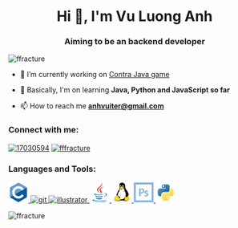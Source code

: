 <h1 align="center">Hi 👋, I'm Vu Luong Anh</h1>
<h3 align="center">Aiming to be an backend developer</h3>

<p align="left"> <img src="https://komarev.com/ghpvc/?username=ffracture&label=Profile%20views&color=0e75b6&style=flat" alt="ffracture" /> </p>

- 🔭 I’m currently working on [Contra Java game](https://github.com/NguyenAnhThang147/Contra_game)

- 🌱 Basically, I'm on learning **Java, Python and JavaScript so far**

- 📫 How to reach me **anhvuiter@gmail.com**

<h3 align="left">Connect with me:</h3>
<p align="left">
<a href="https://stackoverflow.com/users/17030594" target="blank"><img align="center" src="https://raw.githubusercontent.com/rahuldkjain/github-profile-readme-generator/master/src/images/icons/Social/stack-overflow.svg" alt="17030594" height="30" width="40" /></a>
<a href="https://instagram.com/fffracture" target="blank"><img align="center" src="https://raw.githubusercontent.com/rahuldkjain/github-profile-readme-generator/master/src/images/icons/Social/instagram.svg" alt="fffracture" height="30" width="40" /></a>
</p>

<h3 align="left">Languages and Tools:</h3>
<p align="left"> <a href="https://www.cprogramming.com/" target="_blank" rel="noreferrer"> <img src="https://raw.githubusercontent.com/devicons/devicon/master/icons/c/c-original.svg" alt="c" width="40" height="40"/> </a> <a href="https://git-scm.com/" target="_blank" rel="noreferrer"> <img src="https://www.vectorlogo.zone/logos/git-scm/git-scm-icon.svg" alt="git" width="40" height="40"/> </a> <a href="https://www.adobe.com/in/products/illustrator.html" target="_blank" rel="noreferrer"> <img src="https://www.vectorlogo.zone/logos/adobe_illustrator/adobe_illustrator-icon.svg" alt="illustrator" width="40" height="40"/> </a> <a href="https://www.java.com" target="_blank" rel="noreferrer"> <img src="https://raw.githubusercontent.com/devicons/devicon/master/icons/java/java-original.svg" alt="java" width="40" height="40"/> </a> <a href="https://www.linux.org/" target="_blank" rel="noreferrer"> <img src="https://raw.githubusercontent.com/devicons/devicon/master/icons/linux/linux-original.svg" alt="linux" width="40" height="40"/> </a> <a href="https://www.photoshop.com/en" target="_blank" rel="noreferrer"> <img src="https://raw.githubusercontent.com/devicons/devicon/master/icons/photoshop/photoshop-line.svg" alt="photoshop" width="40" height="40"/> </a> <a href="https://www.python.org" target="_blank" rel="noreferrer"> <img src="https://raw.githubusercontent.com/devicons/devicon/master/icons/python/python-original.svg" alt="python" width="40" height="40"/> </a> </p>

<p><img align="center" src="https://github-readme-stats.vercel.app/api/top-langs?username=ffracture&show_icons=true&locale=en&layout=compact" alt="ffracture" /></p>
